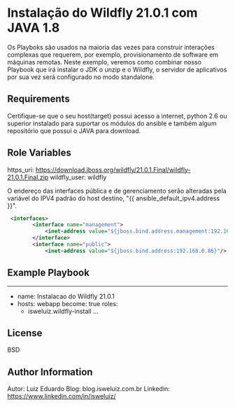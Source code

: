 Instalação do Wildfly 21.0.1 com JAVA 1.8
=========

Os Playboks são usados na maioria das vezes para construir interações complexas que requerem, por exemplo, provisionamento de software em máquinas remotas. Neste exemplo, veremos como
combinar nosso Playbook que irá instalar o JDK o unzip e o Wildfly, o servidor de aplicativos por sua vez será configurado no modo standalone. 

Requirements
------------
Certifique-se que o seu host(target) possui acesso a internet, python 2.6 ou superior instalado para suportar os módulos do ansible e também algum repositório que possui o JAVA para download. 


Role Variables
--------------

https_uri: https://download.jboss.org/wildfly/21.0.1.Final/wildfly-21.0.1.Final.zip
wildfly_user: wildfly


O endereço das interfaces pública e de gerenciamento serão alteradas pela variável do IPV4 padrão do host destino, "{{ ansible_default_ipv4.address }}". 

```xml
 <interfaces>
        <interface name="management">
            <inet-address value="${jboss.bind.address.management:192.168.0.86}"/>
        </interface>
        <interface name="public">
            <inet-address value="${jboss.bind.address:192.168.0.86}"/>
```

Example Playbook
----------------

---
- name: Instalacao do Wildfly 21.0.1
- hosts: webapp
  become: true
  roles:
    - isweluiz.wildfly-install
...


License
-------

BSD

Author Information
------------------

Autor: Luiz Eduardo
Blog: blog.isweluiz.com.br
Linkedin: https://www.linkedin.com/in/isweluiz/
